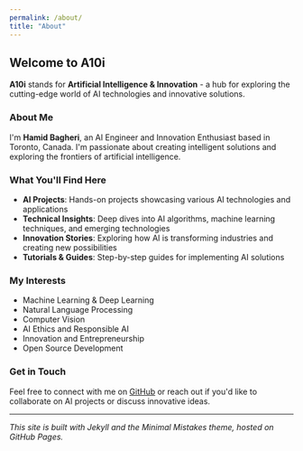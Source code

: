 ```yaml
---
permalink: /about/
title: "About"
---
```


## Welcome to A10i

**A10i** stands for **Artificial Intelligence & Innovation** - a hub for exploring the cutting-edge world of AI technologies and innovative solutions.

### About Me

I'm **Hamid Bagheri**, an AI Engineer and Innovation Enthusiast based in Toronto, Canada. I'm passionate about creating intelligent solutions and exploring the frontiers of artificial intelligence.

### What You'll Find Here

- **AI Projects**: Hands-on projects showcasing various AI technologies and applications
- **Technical Insights**: Deep dives into AI algorithms, machine learning techniques, and emerging technologies
- **Innovation Stories**: Exploring how AI is transforming industries and creating new possibilities
- **Tutorials & Guides**: Step-by-step guides for implementing AI solutions

### My Interests

- Machine Learning & Deep Learning
- Natural Language Processing
- Computer Vision
- AI Ethics and Responsible AI
- Innovation and Entrepreneurship
- Open Source Development

### Get in Touch

Feel free to connect with me on [GitHub](https://github.com/hamid58b) or reach out if you'd like to collaborate on AI projects or discuss innovative ideas.

---

*This site is built with Jekyll and the Minimal Mistakes theme, hosted on GitHub Pages.*
